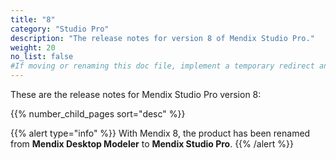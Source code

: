 ```yaml
---
title: "8"
category: "Studio Pro"
description: "The release notes for version 8 of Mendix Studio Pro."
weight: 20
no_list: false
#If moving or renaming this doc file, implement a temporary redirect and let the respective team know they should update the URL in the product. See Mapping to Products for more details.
---
```


These are the release notes for Mendix Studio Pro version 8:

{{% number_child_pages sort="desc" %}}

{{% alert type="info" %}}
With Mendix 8, the product has been renamed from **Mendix Desktop Modeler** to **Mendix Studio Pro**.
{{% /alert %}}